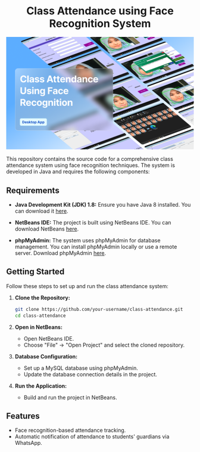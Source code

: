 <h1 align="center">
  Class Attendance using Face Recognition System
</h1>

<div align="center">
  <img alt="Demo" src="https://github.com/aafiqah/class_attendance/blob/master/demo.jpg" />
</div>

This repository contains the source code for a comprehensive class attendance system using face recognition techniques. The system is developed in Java and requires the following components:

## Requirements

- **Java Development Kit (JDK) 1.8:** Ensure you have Java 8 installed. You can download it [here](https://www.oracle.com/java/technologies/javase/javase-jdk8-downloads.html).

- **NetBeans IDE:** The project is built using NetBeans IDE. You can download NetBeans [here](https://netbeans.apache.org/download/index.html).

- **phpMyAdmin:** The system uses phpMyAdmin for database management. You can install phpMyAdmin locally or use a remote server. Download phpMyAdmin [here](https://www.phpmyadmin.net/downloads/).

## Getting Started

Follow these steps to set up and run the class attendance system:

1. **Clone the Repository:**
   ```bash
   git clone https://github.com/your-username/class-attendance.git
   cd class-attendance
   ```

2. **Open in NetBeans:**
   - Open NetBeans IDE.
   - Choose "File" -> "Open Project" and select the cloned repository.

3. **Database Configuration:**
   - Set up a MySQL database using phpMyAdmin.
   - Update the database connection details in the project.

4. **Run the Application:**
   - Build and run the project in NetBeans.

## Features

- Face recognition-based attendance tracking.
- Automatic notification of attendance to students' guardians via WhatsApp.

